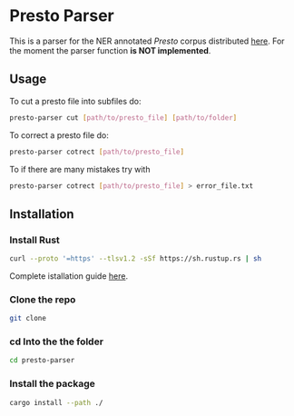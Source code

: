 # Presto Parser

This is a parser for the NER annotated _Presto_ corpus distributed [here](https://github.com/e-ditiones/LEM17). For the moment the parser function **is NOT implemented**.

## Usage

To cut a presto file into subfiles do:

```bash
presto-parser cut [path/to/presto_file] [path/to/folder]
```

To correct a presto file do:

```bash
presto-parser cotrect [path/to/presto_file]
```

To if there are many mistakes try with

```bash
presto-parser cotrect [path/to/presto_file] > error_file.txt
```

## Installation

### Install Rust

```bash
curl --proto '=https' --tlsv1.2 -sSf https://sh.rustup.rs | sh
```

Complete istallation guide [here](https://www.rust-lang.org/tools/install).

### Clone the repo

```bash
git clone
```

### cd Into the the folder

```bash
cd presto-parser
```

### Install the package

```bash
cargo install --path ./
```

